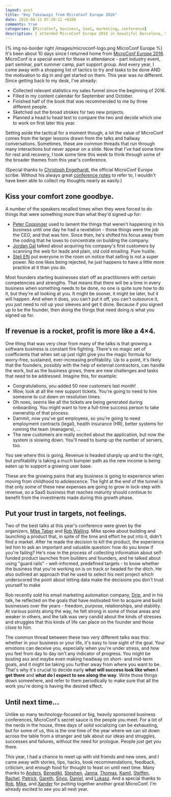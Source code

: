 ```yaml
---
layout: post
title: "Key Takeaways from MicroConf Europe 2016"
date: 2016-08-12 07:20:12 +0200
comments: true
categories: [MicroConf, business, SaaS, marketing, conference]
description: I attended MicroConf Europe 2016 in beautiful Barcelona, Spain, and this post describes my three biggest takeaways.
---
```

{% img no-border right /images/microconf-logo.png MicroConf Europe %}
It's been about 10 days since I returned home from [MicroConf Europe 2016](http://www.microconfeurope.com/).  MicroConf is a special event for those in attendance - part industry event, part seminar, part summer camp, part support group.  And every year, I come away with a shopping list of tactics to try and tasks to be done AND the motivation to dig in and get started on them.  This year was no different.  Since getting back to my desk, I've already:

* Collected relevant statistics my sales funnel since the beginning of 2016.
* Filled in my content calendar for September and October.
* Finished half of the book that was recommended to me by three different people.
* Sketched out the broad strokes for two new projects.
* Planned a head to head test to compare the two and decide which one to work on first later this year.

Setting aside the tactical for a moment though, a lot the value of MicroConf comes from the larger lessons drawn from the talks and hallway conversations.  Sometimes, these are common threads that run through many interactions but never appear on a slide.  Now that I've had some time for rest and recovery, I took some time this week to think through some of the broader themes from this year's conference.

(Special thanks to [Christoph Engelhardt](https://twitter.com/itengelhardt), the official MicroConf Europe scribe. Without his always great [conference notes](http://www.christophengelhardt.com/microconf-europe-2016-notes-noteworthy/) to refer to, I wouldn't have been able to collect my thoughts nearly as easily.)<!--more-->

## Kiss your comfort zone goodbye.

A number of the speakers recalled times when they were forced to do things that were something more than what they'd signed up for:

* [Peter Coppinger](http://www.christophengelhardt.com/developer-ceo-peter-coppinger-microconf-europe-2016/) used to lament the things that weren't happening in his business until one day he had a revelation - those things were the job the CEO, and that was him.  Since then, he's shifted his focus away from the coding that he loves to concentrate on building the company.
* [Jordan Gal](http://www.christophengelhardt.com/two-years-saas-trenches-jordan-gal-microconf-europe-2016/) talked about acquiring his company's first customers by scanning the web for leads and plain, old cold emailing.  Pure hustle.
* [Steli Efti](http://www.christophengelhardt.com/building-optimizing-first-sales-process-steli-efti-microconf-europe-2016/) put everyone in the room on notice that selling is not a super power.  No one likes being rejected, he just happens to have a little more practice at it than you do.

Most founders starting businesses start off as practitioners with certain competencies and strengths.  That means that there will be a time in every business when something needs to be done, no one is quite sure how to do it, but they're all looking at you.  It might be sooner, it might be later, but it will happen.  And when it does, you can't put it off, you can't outsource it, you just need to roll up your sleeves and get it done.  Because if you signed up to be the founder, then doing the things that need doing *is* what you signed up for.

## If revenue is a rocket, profit is more like a 4&times;4.

One thing that was very clear from many of the talks is that growing a software business is constant fire fighting.  There's no magic set of coefficients that when set up just right give you the magic formula for worry-free, sustained, ever-increasing profitability.  Up to a point, it's likely that the founders, possibly with the help of external contractors, can handle the work, but as the business grows, there are new challenges and tasks that need to be addressed.  Imagine this, for example:

* Congratulations, you added 50 new customers last month!
* Wow, look at all the new support tickets.  You're going to need to hire someone to cut down on resolution times.
* Oh noes, seems like all the tickets are being generated during onboarding.  You might want to hire a full-time success person to take ownership of that process.
* Dammit, now you've got employees, so you're going to need employment contracts (legal), health insurance (HR), better systems for running the team (managers), ...
* The new customers are really excited about the application, but now the system is slowing down.  You'll need to bump up the number of servers, too.

You see where this is going.  Revenue is headed sharply up and to the right, but profitability is taking a much bumpier path as the new income is being eaten up to support a growing user base.

These are the growing pains that any business is going to experience when moving from childhood to adolescence.  The light at the end of the tunnel is that only some of these new expenses are going to grow in lock-step with revenue, so a SaaS business that reaches maturity should continue to benefit from the investments made during this growth phase.

## Put your trust in targets, not feelings.

Two of the best talks at this year's conference were given by the organizers, [Mike Taber](http://www.christophengelhardt.com/drawing-lines-success-failure-mike-taber-microconf-europe-2016/) and [Rob Walling](http://www.christophengelhardt.com/game-changers-rob-walling-microconf-europe-2016/).  Mike spoke about building and launching a product that, in spite of the time and effort he put into it, didn't find a market.  After he made the decision to kill the product, the experience led him to ask an important and valuable question: how do you know if you're failing?  He's now in the process of collecting information about self-funded product launches from builders and founders, and he talked about using "guard rails" - well-informed, predefined targets - to know whether the business that you're working on is on track or headed for the ditch.  He also outlined an approach that he used to select his next project which underscored the point about letting data make the decisions you don't trust yourself to make

Rob recently sold his email marketing automation company, [Drip](https://www.getdrip.com/), and in his talk, he reflected on the goals that have motivated him to acquire and build businesses over the years - freedom, purpose, relationships, and stability.  At various points along the way, he felt strong in some of those areas and weaker in others, and the talk was very candid about the kinds of stresses and struggles that this kinds of life can place on the founder and those close to him.

The common thread between these two very different talks was this: whether in your business or your life, it's easy to lose sight of the goal.  Your emotions can deceive you, especially when you're under stress, and how you feel from day to day isn't any indicator of progress.  You might be busting ass and maybe even making headway on short- and mid-term goals, and it might be taking you further away from where you want to be.  That's why it's crucial to decide early **what will success look like when I get there** and **what do I expect to see along the way**.  Write those things down somewhere, and refer to them periodically to make sure that all the work you're doing is having the desired effect.

## Until next time...

Unlike so many technology-focused or big, heavily sponsored business conferences, MicroConf's secret sauce is the people you meet.  For a lot of the nerds in the house, three days of solid socializing can be exhausting, but for some of us, this is the one time of the year where we can sit down across the table from a stranger and talk about our ideas and struggles, successes and failures, without the need for prologue.  People just get you there.

This year, I had a chance to meet up with old friends and new ones, and I came away with stories, tips, hacks, book recommendations, feedback, criticism, and enough food for thought to feast on until next time.  Many thanks to [Anders](https://twitter.com/andersthue), [Benedikt](https://twitter.com/benediktdeicke), [Stephen](https://twitter.com/softwareverify), [Janna](https://twitter.com/simplybastow), [Thomas](https://twitter.com/ThomasSmale), [Kamil](https://twitter.com/katox), [Steffen](https://twitter.com/nosteve123), [Rachel](https://twitter.com/rwillmer), [Patrick](https://twitter.com/HathawayP), [Gareth](https://twitter.com/gareth_brown), [Silvio](https://twitter.com/silvioporcellan), [Daniel](https://twitter.com/dbader_org), and [Lukasz](https://twitter.com/blukasz).  And a special thanks to [Rob](https://twitter.com/robwalling), [Mike](https://twitter.com/SingleFounder), and [Xander](https://twitter.com/Castro4Prsdnt) for putting together another great MicroConf.  I'm already excited to see you all next year.
